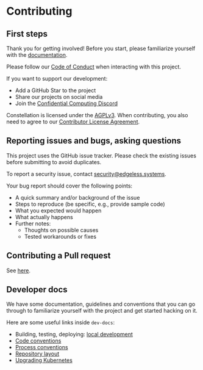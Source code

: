 # Contributing

## First steps

Thank you for getting involved! Before you start, please familiarize yourself with the [documentation](https://docs.edgeless.systems/constellation).

Please follow our [Code of Conduct](CODE_OF_CONDUCT.md) when interacting with this project.

If you want to support our development:

* Add a GitHub Star to the project
* Share our projects on social media
* Join the [Confidential Computing Discord](https://discord.gg/rH8QTH56JN)

Constellation is licensed under the [AGPLv3](LICENSE). When contributing, you also need to agree to our [Contributor License Agreement](https://cla-assistant.io/edgelesssys/constellation).

## Reporting issues and bugs, asking questions

This project uses the GitHub issue tracker. Please check the existing issues before submitting to avoid duplicates.

To report a security issue, contact <security@edgeless.systems>.

Your bug report should cover the following points:

* A quick summary and/or background of the issue
* Steps to reproduce (be specific, e.g., provide sample code)
* What you expected would happen
* What actually happens
* Further notes:
  * Thoughts on possible causes
  * Tested workarounds or fixes

## Contributing a Pull request

See [here](./dev-docs/workflows/pull-request.md).

## Developer docs

We have some documentation, guidelines and conventions that you can go through to familiarize yourself with the project and get started hacking on it.

Here are some useful links inside `dev-docs`:

* Building, testing, deploying: [local development](/dev-docs/workflows/build-develop-deploy.md)
* [Code conventions](/dev-docs/conventions.md#code-conventions)
* [Process conventions](/dev-docs/conventions.md#process-conventions)
* [Repository layout](/dev-docs/layout.md#repository-layout)
* [Upgrading Kubernetes](/dev-docs/workflows/upgrade-kubernetes.md)
